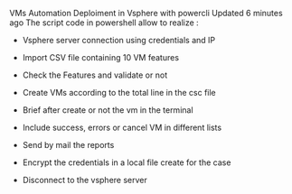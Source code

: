 VMs Automation Deploiment in Vsphere with powercli
 Updated 6 minutes ago
The script code in powershell allow to realize :

- Vsphere server connection using credentials and IP

- Import CSV file containing 10 VM features

- Check the Features and validate or not

- Create VMs according to the total line in the csc file

- Brief after create or not the vm in the terminal

- Include success, errors or cancel VM in different lists

- Send by mail the reports

- Encrypt the credentials in a local file create for the case

- Disconnect to the vsphere server
